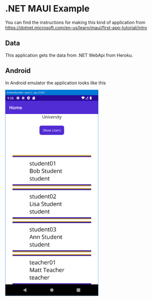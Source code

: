 # .NET MAUI Example

You can find the instructions for making this kind of application from
https://dotnet.microsoft.com/en-us/learn/maui/first-app-tutorial/intro

## Data

This application gets the data from .NET WebApi from Heroku.

## Android

In Android emulator the application looks like this 

<img src="emulator.PNG" width="300px">